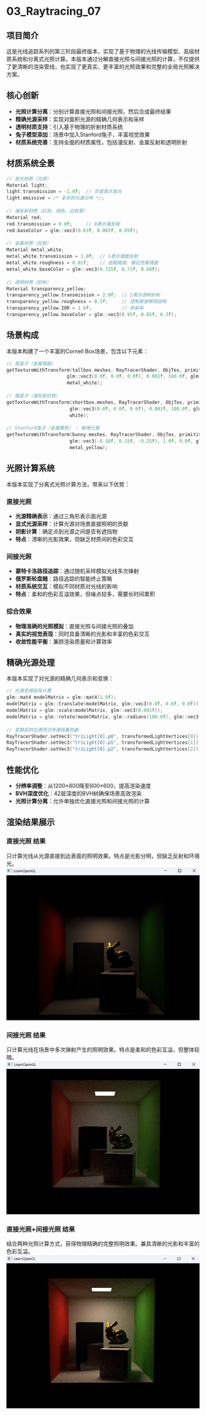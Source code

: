 # 03_Raytracing_07

## 项目简介
这是光线追踪系列的第三阶段最终版本，实现了基于物理的光线传输模型、高级材质系统和分离式光照计算。本版本通过分解直接光照与间接光照的计算，不仅提供了更清晰的渲染管线，也实现了更真实、更丰富的光照效果和完整的全局光照解决方案。

## 核心创新
- **光照计算分离**：分别计算直接光照和间接光照，然后合成最终结果
- **精确光源采样**：实现对面积光源的精确几何表示和采样
- **透明材质支持**：引入基于物理的折射材质系统
- **兔子模型添加**：场景中加入Stanford兔子，丰富视觉效果
- **材质系统完善**：支持全面的材质属性，包括漫反射、金属反射和透明折射

## 材质系统全景
```cpp
// 发光材质（光源）
Material light;
light.transmission = -1.0f;  // 负值表示发光
light.emissive = /* 复杂的光谱分布 */;

// 漫反射材质（红色、绿色、白色等）
Material red;
red.transmission = 0.0f;     // 0表示漫反射
red.baseColor = glm::vec3(0.63f, 0.065f, 0.05f);

// 金属材质（反射）
Material metal_white;
metal_white.transmission = 1.0f;  // 1表示镜面反射
metal_white.roughness = 0.01f;    // 低粗糙度，接近完美镜面
metal_white.baseColor = glm::vec3(0.725f, 0.71f, 0.68f);

// 透明材质（折射）
Material transparency_yellow;
transparency_yellow.transmission = 2.0f;  // 2表示透明折射
transparency_yellow.roughness = 0.1f;     // 控制表面微观结构
transparency_yellow.IOR = 1.6f;           // 折射率
transparency_yellow.baseColor = glm::vec3(0.95f, 0.85f, 0.3f);
```

## 场景构成
本版本构建了一个丰富的Cornell Box场景，包含以下元素：
```cpp
// 高盒子（金属镜面）
getTextureWithTransform(tallbox.meshes, RayTracerShader, ObjTex, primitives, bvhTree, 
                      glm::vec3(0.0f, 0.0f, 0.0f), 0.001f, 180.0f, glm::vec3(0.0f, 1.0f, 0.0f),
                      metal_white);

// 矮盒子（漫反射白色）
getTextureWithTransform(shortbox.meshes, RayTracerShader, ObjTex, primitives, bvhTree, 
                       glm::vec3(0.0f, 0.0f, 0.0f), 0.001f, 180.0f, glm::vec3(0.0f, 1.0f, 0.0f),
                       white);

// Stanford兔子（金属黄色） - 新增元素
getTextureWithTransform(bunny.meshes, RayTracerShader, ObjTex, primitives, bvhTree, 
                       glm::vec3(-0.16f, 0.15f, -0.25f), 1.0f, 0.0f, glm::vec3(0.0f, 1.0f, 0.0f),
                       metal_yellow);
```

## 光照计算系统
本版本实现了分离式光照计算方法，带来以下优势：

### 直接光照
- **光源精确表示**：通过三角形表示面光源
- **显式光源采样**：计算光源对场景直接照明的贡献
- **阴影计算**：确定点到光源之间是否有遮挡物
- **特点**：清晰的光影效果，但缺乏材质间的色彩交互

### 间接光照
- **蒙特卡洛路径追踪**：通过随机采样模拟光线多次弹射
- **俄罗斯轮盘赌**：路径追踪的智能终止策略
- **材质系统交互**：模拟不同材质对光线的影响
- **特点**：柔和的色彩互溢效果，但噪点较多，需要长时间累积

### 综合效果
- **物理准确的光照模拟**：直接光照与间接光照的叠加
- **真实的视觉表现**：同时具备清晰的光影和丰富的色彩交互
- **收敛性能平衡**：兼顾渲染质量和计算效率

## 精确光源处理
本版本实现了对光源的精确几何表示和变换：
```cpp
// 光源变换矩阵计算
glm::mat4 modelMatrix = glm::mat4(1.0f);
modelMatrix = glm::translate(modelMatrix, glm::vec3(0.0f, 0.0f, 0.0f));
modelMatrix = glm::scale(modelMatrix, glm::vec3(0.001f));
modelMatrix = glm::rotate(modelMatrix, glm::radians(180.0f), glm::vec3(0.0f, 1.0f, 0.0f));

// 变换后的光源顶点传递给着色器
RayTracerShader.setVec3("triLight[0].p0", transformedLightVertices[0]);
RayTracerShader.setVec3("triLight[0].p1", transformedLightVertices[1]);
RayTracerShader.setVec3("triLight[0].p2", transformedLightVertices[2]);
```

## 性能优化
- **分辨率调整**：从1200×800降至800×600，提高渲染速度
- **BVH深度优化**：42层深度的BVH树确保场景高效渲染
- **光照计算分离**：允许单独优化直接光照和间接光照的计算

## 渲染结果展示

### 直接光照 结果
只计算光线从光源直接到达表面的照明效果。特点是光影分明，但缺乏反射和环境光。
![image-20250519211615648](./assets/image-20250519211615648.png)

### 间接光照 结果
只计算光线在场景中多次弹射产生的照明效果。特点是柔和的色彩互溢，但整体较暗。
![image-20250519213041787](./assets/image-20250519213041787.png)

### 直接光照+间接光照 结果
结合两种光照计算方式，获得物理精确的完整照明效果。兼具清晰的光影和丰富的色彩互溢。
![image-20250519214447512](./assets/image-20250519214447512.png)